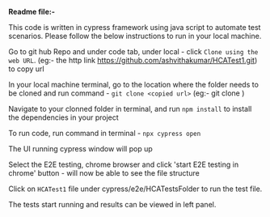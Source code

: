 **Readme file:-**

This code is written in cypress framework using java script to automate test scenarios. Please follow the below instructions to run in your local machine.

Go to git hub Repo and under code tab, under local - click `Clone using the web URL`. (eg:- the http link  https://github.com/ashvithakumar/HCATest1.git) to copy url

In your local machine terminal, go to the location where the folder needs to be cloned and run command - `git clone <copied url>` (eg:- git clone <copied url>)

Navigate to your clonned folder in terminal, and run `npm install` to install the dependencies in your project

To run code, run command in terminal - `npx cypress open`

The UI running cypress window will pop up

Select the E2E testing, chrome browser and click 'start E2E testing in chrome' button - will now be able to see the file structure

Click on `HCATest1` file under cypress/e2e/HCATestsFolder to run the test file.

The tests start running and results can be viewed in left panel.

